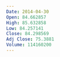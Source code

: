 ```yaml
---
Date: 2014-04-30
Open: 84.662857
High: 85.632858
Low: 84.257141
Close: 84.298569
Adj Close: 75.3881
Volume: 114160200
---
```

